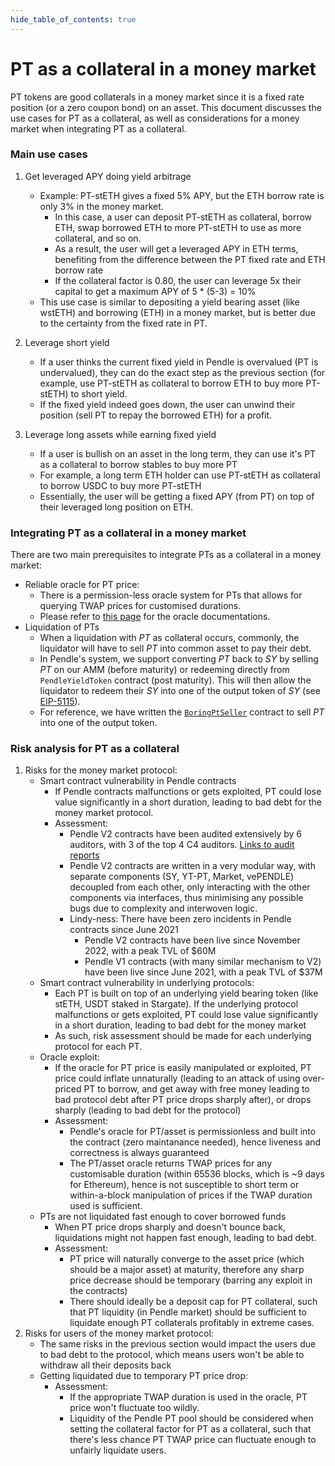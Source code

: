 ```yaml
---
hide_table_of_contents: true
---
```


# PT as a collateral in a money market

PT tokens are good collaterals in a money market since it is a fixed rate position (or a zero coupon bond) on an asset. This document discusses the use cases for PT as a collateral, as well as considerations for a money market when integrating PT as a collateral.

### Main use cases
1. Get leveraged APY doing yield arbitrage
    * Example: PT-stETH gives a fixed 5% APY, but the ETH borrow rate is only 3% in the money market.
      * In this case, a user can deposit PT-stETH as collateral, borrow ETH, swap borrowed ETH to more PT-stETH to use as more collateral, and so on.
      * As a result, the user will get a leveraged APY in ETH terms, benefiting from the difference between the PT fixed rate and ETH borrow rate
      * If the collateral factor is 0.80, the user can leverage 5x their capital to get a maximum APY of 5 * (5-3) = 10%
    * This use case is similar to depositing a yield bearing asset (like wstETH) and borrowing (ETH) in a money market, but is better due to the certainty from the fixed rate in PT.

2. Leverage short yield
    * If a user thinks the current fixed yield in Pendle is overvalued (PT is undervalued), they can do the exact step as the previous section (for example, use PT-stETH as collateral to borrow ETH to buy more PT-stETH) to short yield.
    * If the fixed yield indeed goes down, the user can unwind their position (sell PT to repay the borrowed ETH) for a profit.

3. Leverage long assets while earning fixed yield
    * If a user is bullish on an asset in the long term, they can use it's PT as a collateral to borrow stables to buy more PT
    * For example, a long term ETH holder can use PT-stETH as collateral to borrow USDC to buy more PT-stETH
    * Essentially, the user will be getting a fixed APY (from PT) on top of their leveraged long position on ETH.

### Integrating PT as a collateral in a money market
There are two main prerequisites to integrate PTs as a collateral in a money market:
* Reliable oracle for PT price:
  * There is a permission-less oracle system for PTs that allows for querying TWAP prices for customised durations.
  * Please refer to [this page](./1_PTOracles.md) for the oracle documentations.
* Liquidation of PTs
  * When a liquidation with $PT$ as collateral occurs, commonly, the liquidator will have to sell $PT$ into common asset to pay their debt.
  * In Pendle's system, we support converting $PT$ back to $SY$ by selling $PT$ on our AMM (before maturity) or redeeming directly from `PendleYieldToken` contract (post maturity). This will then allow the liquidator to redeem their $SY$ into one of the output token of $SY$ (see [EIP-5115](https://eips.ethereum.org/EIPS/eip-5115)).
  * For reference, we have written the [`BoringPtSeller`](https://github.com/pendle-finance/pendle-core-v2-public/blob/main/contracts/offchain-helpers/BoringPtSeller.sol) contract to sell $PT$ into one of the output token.


### Risk analysis for PT as a collateral
1. Risks for the money market protocol:
    * Smart contract vulnerability in Pendle contracts
      * If Pendle contracts malfunctions or gets exploited, PT could lose value significantly in a short duration, leading to bad debt for the money market protocol.
      * Assessment:
        * Pendle V2 contracts have been audited extensively by 6 auditors, with 3 of the top 4 C4 auditors. [Links to audit reports](https://github.com/pendle-finance/pendle-core-v2-public/tree/main/audits)
        * Pendle V2 contracts are written in a very modular way, with separate components (SY, YT-PT, Market, vePENDLE) decoupled from each other, only interacting with the other components via interfaces, thus minimising any possible bugs due to complexity and interwoven logic.
        * Lindy-ness: There have been zero incidents in Pendle contracts since June 2021
          * Pendle V2 contracts have been live since November 2022, with a peak TVL of $60M
          * Pendle V1 contracts (with many similar mechanism to V2) have been live since June 2021, with a peak TVL of $37M
    * Smart contract vulnerability in underlying protocols:
      * Each PT is built on top of an underlying yield bearing token (like stETH, USDT staked in Stargate). If the underlying protocol malfunctions or gets exploited, PT could lose value significantly in a short duration, leading to bad debt for the money market
      * As such, risk assessment should be made for each underlying protocol for each PT.
    * Oracle exploit:
      * If the oracle for PT price is easily manipulated or exploited, PT price could inflate unnaturally (leading to an attack of using over-priced PT to borrow, and get away with free money leading to bad protocol debt after PT price drops sharply after), or drops sharply (leading to bad debt for the protocol)
      * Assessment:
        * Pendle's oracle for PT/asset is permissionless and built into the contract (zero maintanance needed), hence liveness and correctness is always guaranteed
        * The PT/asset oracle returns TWAP prices for any customisable duration (within 65536 blocks, which is ~9 days for Ethereum), hence is not susceptible to short term or within-a-block manipulation of prices if the TWAP duration used is sufficient.
    * PTs are not liquidated fast enough to cover borrowed funds
      * When PT price drops sharply and doesn't bounce back, liquidations might not happen fast enough, leading to bad debt.
      * Assessment:
        * PT price will naturally converge to the asset price (which should be a major asset) at maturity, therefore any sharp price decrease should be temporary (barring any exploit in the contracts)
        * There should ideally be a deposit cap for PT collateral, such that PT liquidity (in Pendle market) should be sufficient to liquidate enough PT collaterals profitably in extreme cases.
2.  Risks for users of the money market protocol:
    * The same risks in the previous section would impact the users due to bad debt to the protocol, which means users won't be able to withdraw all their deposits back
    * Getting liquidated due to temporary PT price drop:
      * Assessment:
        * If the appropriate TWAP duration is used in the oracle, PT price won't fluctuate too wildly.
        * Liquidity of the Pendle PT pool should be considered when setting the collateral factor for PT as a collateral, such that there's less chance PT TWAP price can fluctuate enough to unfairly liquidate users.

